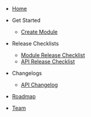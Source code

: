 <!-- Main sidebar -->

- [Home](/)

- Get Started

  - [Create Module](get-started/create-module.md)

- Release Checklists

  - [Module Release Checklist](release-checklist/module-release-checklist)
  - [API Release Checklist](release-checklist/api-release-checklist)

- Changelogs

  - [API Changelog](changelogs/api-changelog.md)

- [Roadmap](roadmap.md)

- [Team](team.md)